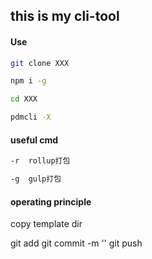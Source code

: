 ## this is my cli-tool

#### Use

```sh
git clone XXX

npm i -g

cd XXX

pdmcli -X

```

#### useful cmd

```sh
-r  rollup打包

-g  gulp打包
```

#### operating principle

copy template dir

git add
git commit -m ''
git push